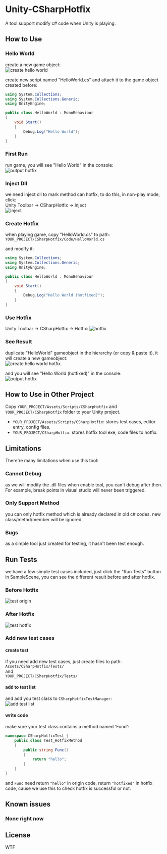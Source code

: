 # Unity-CSharpHotfix

A tool support modify c# code when Unity is playing.


## How to Use

### Hello World
create a new game object:   
![create hello world](Document/hello_world.png)

create new script named "HelloWorld.cs" and attach it to the game object created before: 
``` csharp
using System.Collections;
using System.Collections.Generic;
using UnityEngine;

public class HelloWorld : MonoBehaviour
{
    void Start()
    {
        Debug.Log("Hello World");
    }
}

```

### First Run
run game, you will see "Hello World" in the console:  
![output hotfix](Document/output.png)  

### Inject Dll
we need inject dll to mark method can hotfix, to do this, in non-play mode, click:  
Unity Toolbar -> CSharpHotfix -> Inject  
![inject](Document/inject.png)


### Create Hotfix 
when playing game, copy "HelloWorld.cs" to path: 
```YOUR_PROJECT/CSharpHotfix/Code/HelloWorld.cs```

and modify it: 
``` csharp
using System.Collections;
using System.Collections.Generic;
using UnityEngine;

public class HelloWorld : MonoBehaviour
{
    void Start()
    {
        Debug.Log("Hello World (hotfixed)");
    }
}
```

### Use Hotfix
Unity Toolbar -> CSharpHotfix -> Hotfix:
![hotfix](Document/hotfix.png)

### See Result
duplicate "HelloWorld" gameobject in the hierarchy (or copy & paste it), it will create a new gameobject:   
![create hello world hotfix](Document/hello_world_hotfix.png)  

and you will see "Hello World (hotfixed)" in the console:  
![output hotfix](Document/output_hotfix.png)  

## How to Use in Other Project
Copy ```YOUR_PROJECT/Assets/Scripts/CSharpHotfix``` and ```YOUR_PROJECT/CSharpHotfix``` folder to your Unity project.  
* ```YOUR_PROJECT/Assets/Scripts/CSharpHotfix```: stores test cases, editor entry, config files.  
* ```YOUR_PROJECT/CSharpHotfix```: stores hotfix tool exe, code files to hotfix.


## Limitations
There're many limitations when use this tool: 

### Cannot Debug
as we will modify the .dll files when enable tool, you can't debug after then.  
For example, break points in visual studio will never been triggered. 

### Only Support Method 
you can only hotfix method which is already declared in old c# codes. new class/methd/member will be ignored.

### Bugs
as a simple tool just created for testing, it hasn't been test enough. 

## Run Tests
we have a few simple test cases included, just click the "Run Tests" button in SampleScene, you can see the different result before and after hotfix.  

### Before Hotfix
![test origin](Document/test_origin.png)  

### After Hotfix
![test hotfix](Document/test_hotfix.png)  

### Add new test cases
#### create test
if you need add new test cases, just create files to path: 
```Assets/CSharpHotfix/Tests/```  
and  
```YOUR_PROJECT/CSharpHotfix/Tests/```  

#### add to test list
and add you test class to ```CSharpHotfixTestManager```:  
![add test list](Document/add_test_list.png)  


#### write code
make sure your test class contains a method named 'Fund': 
``` csharp
namespace CSharpHotfixTest {
    public class Test_HotfixMethod
    {
        public string Func()
        {
            return "hello";
        }
    }
}
```
and ```Func``` need return ```"hello"``` in origin code, return ```"hotfixed"``` in hotfix code, cause we use this to check hotfix is successful or not.


## Known issues

### None right now

## License
WTF